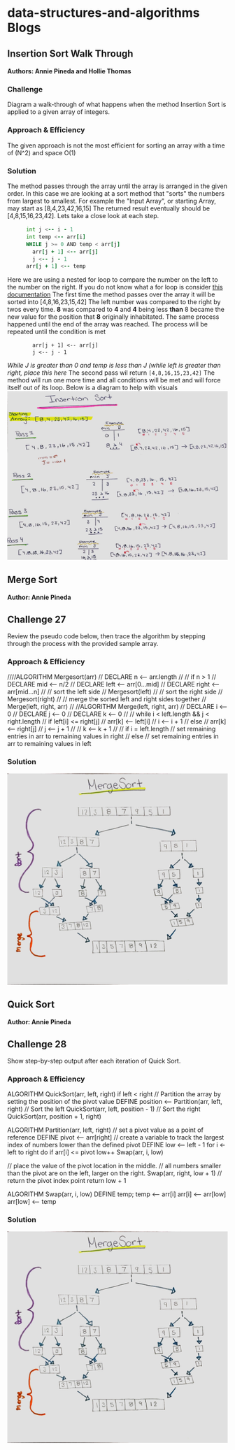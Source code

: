 # data-structures-and-algorithms Blogs


## Insertion Sort  Walk Through 
#### Authors: Annie Pineda and Hollie Thomas
### Challenge
Diagram a walk-through of what happens when the method Insertion Sort is applied to a given array of integers.  
### Approach & Efficiency
The given approach is not the most efficient for sorting an array with a time of (N^2) and space O(1)
### Solution
The method passes through the array until the array is arranged in the given order. In this case we are looking at a 
sort method that "sorts" the numbers from largest to smallest. 
For example the "Input Array", or starting Array, may start as [8,4,23,42,16,15]
The returned result eventually should be [4,8,15,16,23,42]. Lets take a close look at each step. 
```FOR i = 1 to arr.length
      int j <-- i - 1
      int temp <-- arr[i]
      WHILE j >= 0 AND temp < arr[j]
        arr[j + 1] <-- arr[j]
        j <-- j - 1
      arr[j + 1] <-- temp
```
Here we are using a nested for loop to compare the number on the left to the number on the right. If you do not know 
what a for loop is consider [this documentation](https://www.programiz.com/java-programming/nested-loop) 
The first time the method passes over the array it will be sorted into
[4,8,16,23,15,42] The left number was compared to the right by twos every time. **8** was compared to **4** and **4** 
being less **than** 8 became the new value for the position that **8** originally inhabitated. The same process 
happened until the end of the array was reached. 
The process will be repeated until the condition is met 
```WHILE j >= 0 AND temp < arr[j]
        arr[j + 1] <-- arr[j]
        j <-- j - 1
```
_While J is greater than 0 and temp is less than J (while left is greater than right, place this here_
The second pass wil return ```[4,8,16,15,23,42]```
The method will run one more time and all conditions will be met and will force itself out of its loop. 
Below is a diagram to help with visuals
![insertion sort](whiteboard-pictures/insertion-sort.jpg)




## Merge Sort 
#### Author: Annie Pineda
## Challenge 27
Review the pseudo code below, then trace the algorithm by stepping through the process with the provided sample array. 
### Approach & Efficiency

////ALGORITHM Mergesort(arr)
//    DECLARE n <-- arr.length
//
//    if n > 1
//      DECLARE mid <-- n/2
//      DECLARE left <-- arr[0...mid]
//      DECLARE right <-- arr[mid...n]
//      // sort the left side
//      Mergesort(left)
//      // sort the right side
//      Mergesort(right)
//      // merge the sorted left and right sides together
//      Merge(left, right, arr)
//
//ALGORITHM Merge(left, right, arr)
//    DECLARE i <-- 0
//    DECLARE j <-- 0
//    DECLARE k <-- 0
//
//    while i < left.length && j < right.length
//        if left[i] <= right[j]
//            arr[k] <-- left[i]
//            i <-- i + 1
//        else
//            arr[k] <-- right[j]
//            j <-- j + 1
//
//        k <-- k + 1
//
//    if i = left.length
//       set remaining entries in arr to remaining values in right
//    else
//       set remaining entries in arr to remaining values in left

### Solution
![insertion sort](whiteboard-pictures/mergeSort.jpg)



## Quick Sort
#### Author: Annie Pineda
## Challenge 28
Show step-by-step output after each iteration of Quick Sort. 
### Approach & Efficiency

ALGORITHM QuickSort(arr, left, right)
if left < right
// Partition the array by setting the position of the pivot value
DEFINE position <-- Partition(arr, left, right)
// Sort the left
QuickSort(arr, left, position - 1)
// Sort the right
QuickSort(arr, position + 1, right)

ALGORITHM Partition(arr, left, right)
// set a pivot value as a point of reference
DEFINE pivot <-- arr[right]
// create a variable to track the largest index of numbers lower than the defined pivot
DEFINE low <-- left - 1
for i <- left to right do
if arr[i] <= pivot
low++
Swap(arr, i, low)

// place the value of the pivot location in the middle.
// all numbers smaller than the pivot are on the left, larger on the right.
Swap(arr, right, low + 1)
// return the pivot index point
return low + 1

ALGORITHM Swap(arr, i, low)
DEFINE temp;
temp <-- arr[i]
arr[i] <-- arr[low]
arr[low] <-- temp

### Solution

![insertion sort](whiteboard-pictures/mergeSort.jpg) 
